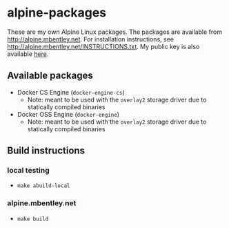 alpine-packages
===============

These are my own Alpine Linux packages.  The packages are available from http://alpine.mbentley.net.  For installation instructions, see http://alpine.mbentley.net/INSTRUCTIONS.txt.  My public key is also available [here](./repo/mbentley@mbentley.net-5865c989.rsa.pub).

## Available packages
  * Docker CS Engine (`docker-engine-cs`)
    * Note: meant to be used with the `overlay2` storage driver due to statically compiled binaries
  * Docker OSS Engine (`docker-engine`)
    * Note: meant to be used with the `overlay2` storage driver due to statically compiled binaries

## Build instructions

### local testing
  * `make abuild-local`

### alpine.mbentley.net
  * `make build`
